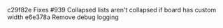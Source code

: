 c29f82e Fixes #939 Collapsed lists aren't collapsed if board has custom width
e6e378a Remove debug logging
